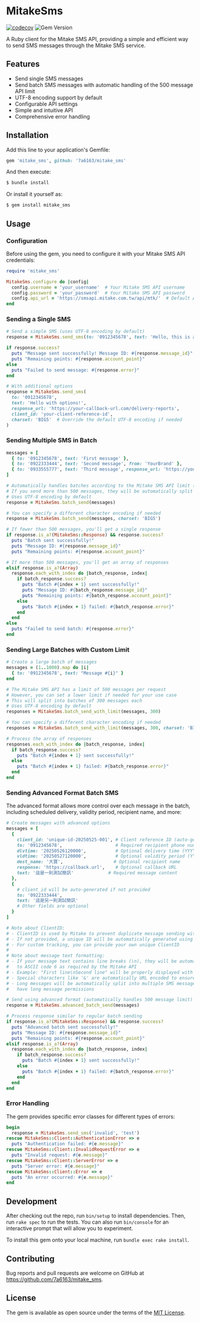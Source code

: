 # MitakeSms

[![codecov](https://codecov.io/gh/7a6163/mitake_sms/graph/badge.svg?token=QNRP1N3TOP)](https://codecov.io/gh/7a6163/mitake_sms)
![Gem Version](https://img.shields.io/gem/v/mitake_sms)


A Ruby client for the Mitake SMS API, providing a simple and efficient way to send SMS messages through the Mitake SMS service.

## Features

- Send single SMS messages
- Send batch SMS messages with automatic handling of the 500 message API limit
- UTF-8 encoding support by default
- Configurable API settings
- Simple and intuitive API
- Comprehensive error handling

## Installation

Add this line to your application's Gemfile:

```ruby
gem 'mitake_sms', github: '7a6163/mitake_sms'
```

And then execute:

```bash
$ bundle install
```

Or install it yourself as:

```bash
$ gem install mitake_sms
```

## Usage

### Configuration

Before using the gem, you need to configure it with your Mitake SMS API credentials:

```ruby
require 'mitake_sms'

MitakeSms.configure do |config|
  config.username = 'your_username'  # Your Mitake SMS API username
  config.password = 'your_password'  # Your Mitake SMS API password
  config.api_url = 'https://smsapi.mitake.com.tw/api/mtk/'  # Default API URL
end
```

### Sending a Single SMS

```ruby
# Send a simple SMS (uses UTF-8 encoding by default)
response = MitakeSms.send_sms(to: '0912345678', text: 'Hello, this is a test message!')

if response.success?
  puts "Message sent successfully! Message ID: #{response.message_id}"
  puts "Remaining points: #{response.account_point}"
else
  puts "Failed to send message: #{response.error}"
end

# With additional options
response = MitakeSms.send_sms(
  to: '0912345678',
  text: 'Hello with options!',
  response_url: 'https://your-callback-url.com/delivery-reports',
  client_id: 'your-client-reference-id',
  charset: 'BIG5'  # Override the default UTF-8 encoding if needed
)
```

### Sending Multiple SMS in Batch

```ruby
messages = [
  { to: '0912345678', text: 'First message' },
  { to: '0922333444', text: 'Second message', from: 'YourBrand' },
  { to: '0933555777', text: 'Third message', response_url: 'https://your-callback-url.com/reports' }
]

# Automatically handles batches according to the Mitake SMS API limit (500 messages per request)
# If you send more than 500 messages, they will be automatically split into multiple requests
# Uses UTF-8 encoding by default
response = MitakeSms.batch_send(messages)

# You can specify a different character encoding if needed
response = MitakeSms.batch_send(messages, charset: 'BIG5')

# If fewer than 500 messages, you'll get a single response
if response.is_a?(MitakeSms::Response) && response.success?
  puts "Batch sent successfully!"
  puts "Message ID: #{response.message_id}"
  puts "Remaining points: #{response.account_point}"

# If more than 500 messages, you'll get an array of responses
elsif response.is_a?(Array)
  response.each_with_index do |batch_response, index|
    if batch_response.success?
      puts "Batch #{index + 1} sent successfully!"
      puts "Message ID: #{batch_response.message_id}"
      puts "Remaining points: #{batch_response.account_point}"
    else
      puts "Batch #{index + 1} failed: #{batch_response.error}"
    end
  end
else
  puts "Failed to send batch: #{response.error}"
end
```

### Sending Large Batches with Custom Limit

```ruby
# Create a large batch of messages
messages = (1..1000).map do |i|
  { to: '0912345678', text: "Message #{i}" }
end

# The Mitake SMS API has a limit of 500 messages per request
# However, you can set a lower limit if needed for your use case
# This will split into batches of 300 messages each
# Uses UTF-8 encoding by default
responses = MitakeSms.batch_send_with_limit(messages, 300)

# You can specify a different character encoding if needed
responses = MitakeSms.batch_send_with_limit(messages, 300, charset: 'BIG5')

# Process the array of responses
responses.each_with_index do |batch_response, index|
  if batch_response.success?
    puts "Batch #{index + 1} sent successfully!"
  else
    puts "Batch #{index + 1} failed: #{batch_response.error}"
  end
end
```

### Sending Advanced Format Batch SMS

The advanced format allows more control over each message in the batch, including scheduled delivery, validity period, recipient name, and more:

```ruby
# Create messages with advanced options
messages = [
  {
    client_id: 'unique-id-20250525-001', # Client reference ID (auto-generated if not provided)
    to: '0912345678',                    # Required recipient phone number
    dlvtime: '20250526120000',           # Optional delivery time (YYYYMMDDhhmmss)
    vldtime: '20250527120000',           # Optional validity period (YYYYMMDDhhmmss)
    dest_name: '大寶',                   # Optional recipient name
    response: 'https://callback.url',    # Optional callback URL
    text: '這是一則測試簡訊'             # Required message content
  },
  {
    # client_id will be auto-generated if not provided
    to: '0922333444',
    text: '這是另一則測試簡訊'
    # Other fields are optional
  }
]

# Note about ClientID:
# - ClientID is used by Mitake to prevent duplicate message sending within 12 hours
# - If not provided, a unique ID will be automatically generated using timestamp and random values
# - For custom tracking, you can provide your own unique ClientID
#
# Note about message text formatting:
# - If your message text contains line breaks (\n), they will be automatically converted
#   to ASCII code 6 as required by the Mitake API
# - Example: "First line\nSecond line" will be properly displayed with a line break on the recipient's device
# - Special characters like '&' are automatically URL encoded to ensure proper transmission
# - Long messages will be automatically split into multiple SMS messages if your account doesn't
#   have long message permissions

# Send using advanced format (automatically handles 500 message limit)
response = MitakeSms.advanced_batch_send(messages)

# Process response similar to regular batch sending
if response.is_a?(MitakeSms::Response) && response.success?
  puts "Advanced batch sent successfully!"
  puts "Message ID: #{response.message_id}"
  puts "Remaining points: #{response.account_point}"
elsif response.is_a?(Array)
  response.each_with_index do |batch_response, index|
    if batch_response.success?
      puts "Batch #{index + 1} sent successfully!"
    else
      puts "Batch #{index + 1} failed: #{batch_response.error}"
    end
  end
end
```

### Error Handling

The gem provides specific error classes for different types of errors:

```ruby
begin
  response = MitakeSms.send_sms('invalid', 'test')
rescue MitakeSms::Client::AuthenticationError => e
  puts "Authentication failed: #{e.message}"
rescue MitakeSms::Client::InvalidRequestError => e
  puts "Invalid request: #{e.message}"
rescue MitakeSms::Client::ServerError => e
  puts "Server error: #{e.message}"
rescue MitakeSms::Client::Error => e
  puts "An error occurred: #{e.message}"
end
```

## Development

After checking out the repo, run `bin/setup` to install dependencies. Then, run `rake spec` to run the tests. You can also run `bin/console` for an interactive prompt that will allow you to experiment.

To install this gem onto your local machine, run `bundle exec rake install`.

## Contributing

Bug reports and pull requests are welcome on GitHub at https://github.com/7a6163/mitake_sms.

## License

The gem is available as open source under the terms of the [MIT License](https://opensource.org/licenses/MIT).
